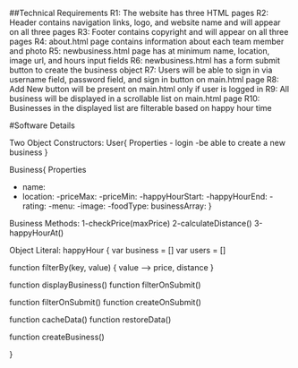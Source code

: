 ##Technical Requirements
R1: The website has three HTML pages
R2: Header contains navigation links, logo, and website name and will appear on all three pages
R3: Footer contains copyright and will appear on all three pages
R4: about.html page contains information about each team member and photo
R5: newbusiness.html page has at minimum name, location, image url, and hours input fields
R6: newbusiness.html has a form submit button to create the business object
R7: Users will be able to sign in via username field, password field, and sign in button on main.html page
R8: Add New button will be present on main.html only if user is logged in
R9: All business will be displayed in a scrollable list on main.html page
R10: Businesses in the displayed list are filterable based on happy hour time

#Software Details

Two Object Constructors:
User{
Properties - login
           -be able to create a new business
}

Business{
Properties
- name:
- location:
-priceMax:
-priceMin:
-happyHourStart:
-happyHourEnd:
-rating:
-menu:
-image:
-foodType:
businessArray:
}

Business Methods:
1-checkPrice(maxPrice)
2-calculateDistance()
3-happyHourAt()

Object Literal:
happyHour {
  var business = []
  var users = []

  function filterBy(key, value) {
    value --> price, distance
  }

  function displayBusiness()
  function filterOnSubmit()

  function filterOnSubmit()
  function createOnSubmit()

  function cacheData()
  function restoreData()

  function createBusiness()

}
